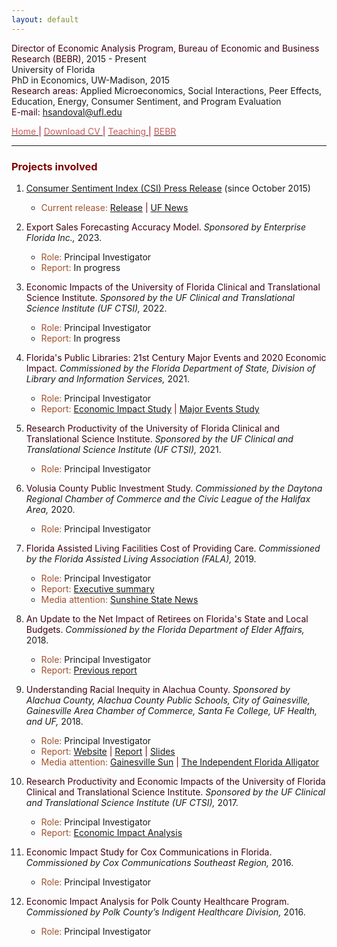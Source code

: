 ```yaml
---
layout: default
---
```


<span style="color: #3F000F"> Director of Economic Analysis Program, Bureau of Economic and Business Research (BEBR), </span>  2015 - Present  
University of Florida  
PhD in Economics, UW-Madison, 2015  
<span style="color: #3F000F"> Research areas: </span> Applied Microeconomics, Social Interactions, Peer Effects, Education, Energy, Consumer Sentiment, and Program Evaluation  
<span style="color: #3F000F"> E-mail: </span> [hsandoval@ufl.edu](mailto:hsandoval@ufl.edu) 

[<span style="color: IndianRed"> Home </span>](index.html) <span style="color: #A70D2A"> &#124; </span> <a href="https://hhsandoval.github.io/CVHHSG.pdf" target="_blank"> <span style="color: IndianRed"> Download CV </span> </a> <span style="color: #A70D2A"> &#124; </span> [<span style="color: IndianRed"> Teaching </span>](teaching.html) <span style="color: #A70D2A"> &#124; </span> [<span style="color: IndianRed"> BEBR </span>](bebr.html)

* * *

### <span style="color: maroon"> Projects involved </span>

1. [Consumer Sentiment Index (CSI) Press Release](https://www.bebr.ufl.edu/florida-consumer-sentiment/) (since October 2015)
    * <span style="color: Sienna"> Current release:</span> [Release](https://bebr.ufl.edu/wp-content/uploads/2024/01/December-CSI-Report-for-website.pdf) <span style="color: maroon"> &#124; </span> [UF News](https://news.ufl.edu/2024/01/december-csi/)

2. <span style="color: #3F000F"> Export Sales Forecasting Accuracy Model. </span>  *Sponsored by Enterprise Florida Inc.,* 2023.
    * <span style="color: Sienna"> Role: </span>  Principal Investigator 
    * <span style="color: Sienna"> Report: </span> In progress 

3. <span style="color: #3F000F"> Economic Impacts of the University of Florida Clinical and Translational Science Institute. </span>  *Sponsored by the UF Clinical and Translational Science Institute (UF CTSI),* 2022.
    * <span style="color: Sienna"> Role: </span>  Principal Investigator 
    * <span style="color: Sienna"> Report: </span> In progress 

4. <span style="color: #3F000F"> Florida's Public Libraries: 21st Century Major Events and 2020 Economic Impact. </span> *Commissioned by the Florida Department of State, Division of Library and Information Services,* 2021. 
    * <span style="color: Sienna"> Role: </span> Principal Investigator 
    * <span style="color: Sienna"> Report: </span> [Economic Impact Study](https://dos.myflorida.com/library-archives/library-development/data/economic-impact/) <span style="color: maroon"> &#124; </span> [Major Events Study](https://dos.myflorida.com/library-archives/library-development/data/major-events/)

5. <span style="color: #3F000F"> Research Productivity of the University of Florida Clinical and Translational Science Institute. </span> *Sponsored by the UF Clinical and Translational Science Institute (UF CTSI),* 2021. 
    * <span style="color: Sienna"> Role: </span> Principal Investigator 

6. <span style="color: #3F000F"> Volusia County Public Investment Study. </span> *Commissioned by the Daytona Regional Chamber of Commerce and the Civic League of the Halifax Area,* 2020. 
    * <span style="color: Sienna"> Role: </span> Principal Investigator 

7. <span style="color: #3F000F"> Florida Assisted Living Facilities Cost of Providing Care. </span> *Commissioned by the Florida Assisted Living Association (FALA),* 2019.
    * <span style="color: Sienna"> Role: </span> Principal Investigator 
    * <span style="color: Sienna"> Report: </span> [Executive summary](https://www.fala.org/ALF-Cost-of-Care-Study.html)
    * <span style="color: Sienna"> Media attention: </span> [Sunshine State News](http://www.sunshinestatenews.com/story/florida-alfs-face-rising-cost-few-skilled-workers)

8. <span style="color: #3F000F"> An Update to the Net Impact of Retirees on Florida's State and Local Budgets. </span>  *Commissioned by the Florida Department of Elder Affairs,* 2018.
    * <span style="color: Sienna"> Role: </span>  Principal Investigator 
    * <span style="color: Sienna"> Report: </span> [Previous report](https://elderaffairs.org/wp-content/uploads/Retiree-Net-Impact-on-Floridas-Budgets-1.pdf)

9. <span style="color: #3F000F"> Understanding Racial Inequity in Alachua County. </span> *Sponsored by Alachua County, Alachua County Public Schools, City of Gainesville, Gainesville Area Chamber of Commerce, Santa Fe College, UF Health, and UF,* 2018.
    * <span style="color: Sienna"> Role: </span>  Principal Investigator 
    * <span style="color: Sienna"> Report: </span> [Website](https://www.bebr.ufl.edu/economics/racial-inequity) <span style="color: maroon"> &#124; </span> [Report](https://www.bebr.ufl.edu/sites/default/files/Research%20Reports/ri1_baseline_report.pdf) <span style="color: maroon"> &#124; </span> [Slides](https://www.bebr.ufl.edu/sites/default/files/Research%20Reports/ri3_presentation_slides.pdf)
    * <span style="color: Sienna"> Media attention: </span> [Gainesville Sun](http://www.gainesville.com/news/20180113/disparity-study-alachua-county-blacks-face-bigger-hurdles?start=2) <span style="color: maroon"> &#124; </span> [The Independent Florida Alligator](https://www.alligator.org/news/uf-researchers-released-a-report-on-alachua-county-s-racial/article_9ddb58aa-fa22-11e7-8e34-a726da16f65c.html) 

10. <span style="color: #3F000F"> Research Productivity and Economic Impacts of the University of Florida Clinical and Translational Science Institute. </span>  *Sponsored by the UF Clinical and Translational Science Institute (UF CTSI),* 2017.
    * <span style="color: Sienna"> Role: </span>  Principal Investigator 
    * <span style="color: Sienna"> Report: </span> [Economic Impact Analysis](https://www.ctsi.ufl.edu/about/research-initiatives/economic-impact-analysis/) 

11. <span style="color: #3F000F"> Economic Impact Study for Cox Communications in Florida. </span> *Commissioned by Cox Communications Southeast Region,* 2016.
    * <span style="color: Sienna"> Role: </span>  Principal Investigator 

12. <span style="color: #3F000F"> Economic Impact Analysis for Polk County Healthcare Program. </span> *Commissioned by Polk County’s Indigent Healthcare Division,* 2016.
    * <span style="color: Sienna"> Role: </span>  Principal Investigator 
